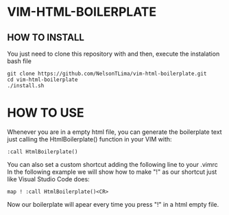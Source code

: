 # VIM-HTML-BOILERPLATE

## HOW TO INSTALL

You just need to clone this repository with and then, execute the instalation bash file

```
git clone https://github.com/NelsonTLima/vim-html-boilerplate.git
cd vim-html-boilerplate
./install.sh
```

# HOW TO USE

Whenever you are in a empty html file, you can generate the boilerplate text just calling
the HtmlBoilerplate() function in your VIM with:

```vim
:call HtmlBoilerplate()
```

You can also set a custom shortcut adding the following line to your .vimrc
In the following example we will show how to make "!" as our shortcut just like
Visual Studio Code does:

```vim
map ! :call HtmlBoilerplate()<CR>
```

Now our boilerplate will apear every time you press "!" in a html empty file.
